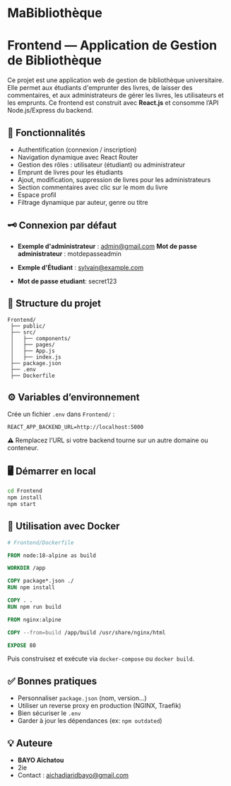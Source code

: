 
#  MaBibliothèque
# Frontend — Application de Gestion de Bibliothèque

Ce projet est une application web de gestion de bibliothèque universitaire.
Elle permet aux étudiants d'emprunter des livres, de laisser des commentaires,
et aux administrateurs de gérer les livres, les utilisateurs et les emprunts.
Ce frontend est construit avec **React.js** et consomme l’API Node.js/Express du backend.

## 🚀 Fonctionnalités

- Authentification (connexion / inscription)
- Navigation dynamique avec React Router
- Gestion des rôles : utilisateur (étudiant) ou administrateur
- Emprunt de livres pour les étudiants
- Ajout, modification, suppression de livres pour les administrateurs
- Section commentaires avec clic sur le mom du livre
- Espace profil
- Filtrage dynamique par auteur, genre ou titre

## 🗝️ Connexion par défaut

- **Exemple d'administrateur** : admin@gmail.com
 **Mot de passe administrateur** : motdepasseadmin 

- **Exmple d'Étudiant** : sylvain@example.com
- **Mot de passe etudiant**: secret123

## 📂 Structure du projet

```
Frontend/
 ├── public/
 ├── src/
 │   ├── components/
 │   ├── pages/
 │   ├── App.js
 │   ├── index.js
 ├── package.json
 ├── .env
 ├── Dockerfile
```

## ⚙️ Variables d’environnement

Crée un fichier `.env` dans `Frontend/` :

```
REACT_APP_BACKEND_URL=http://localhost:5000
```

**⚠️** Remplacez l’URL si votre backend tourne sur un autre domaine ou conteneur.

## 🖥️ Démarrer en local

```bash
cd Frontend
npm install
npm start
```

## 🐳 Utilisation avec Docker

```dockerfile
# Frontend/Dockerfile

FROM node:18-alpine as build

WORKDIR /app

COPY package*.json ./
RUN npm install

COPY . .
RUN npm run build

FROM nginx:alpine

COPY --from=build /app/build /usr/share/nginx/html

EXPOSE 80
```

Puis construisez et exécute via `docker-compose` ou `docker build`.

## ✅ Bonnes pratiques

- Personnaliser `package.json` (nom, version…)
- Utiliser un reverse proxy en production (NGINX, Traefik)
- Bien sécuriser le `.env`
- Garder à jour les dépendances (ex: `npm outdated`)

## 💡 Auteure

- **BAYO Aïchatou**
- 2ie
- Contact : aichadjaridbayo@gmail.com
